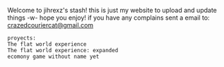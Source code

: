 Welcome to jihrexz's stash!
    this is just my website to upload and update things -w-
    hope you enjoy!
    if you have any complains sent a email to: crazedcouriercat@gmail.com

    proyects:
    The flat world experience
    The flat world experience: expanded
    ecomony game without name yet
